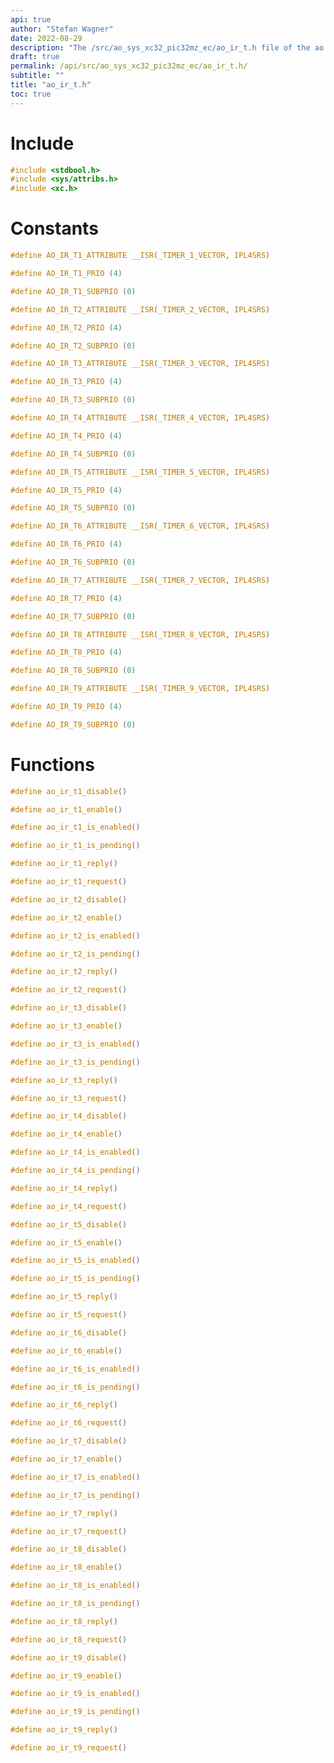 ```yaml
---
api: true
author: "Stefan Wagner"
date: 2022-08-29
description: "The /src/ao_sys_xc32_pic32mz_ec/ao_ir_t.h file of the ao real-time operating system."
draft: true
permalink: /api/src/ao_sys_xc32_pic32mz_ec/ao_ir_t.h/
subtitle: ""
title: "ao_ir_t.h"
toc: true
---
```


# Include

```c
#include <stdbool.h>
#include <sys/attribs.h>
#include <xc.h>
```

# Constants

```c
#define AO_IR_T1_ATTRIBUTE __ISR(_TIMER_1_VECTOR, IPL4SRS)
```

```c
#define AO_IR_T1_PRIO (4)
```

```c
#define AO_IR_T1_SUBPRIO (0)
```

```c
#define AO_IR_T2_ATTRIBUTE __ISR(_TIMER_2_VECTOR, IPL4SRS)
```

```c
#define AO_IR_T2_PRIO (4)
```

```c
#define AO_IR_T2_SUBPRIO (0)
```

```c
#define AO_IR_T3_ATTRIBUTE __ISR(_TIMER_3_VECTOR, IPL4SRS)
```

```c
#define AO_IR_T3_PRIO (4)
```

```c
#define AO_IR_T3_SUBPRIO (0)
```

```c
#define AO_IR_T4_ATTRIBUTE __ISR(_TIMER_4_VECTOR, IPL4SRS)
```

```c
#define AO_IR_T4_PRIO (4)
```

```c
#define AO_IR_T4_SUBPRIO (0)
```

```c
#define AO_IR_T5_ATTRIBUTE __ISR(_TIMER_5_VECTOR, IPL4SRS)
```

```c
#define AO_IR_T5_PRIO (4)
```

```c
#define AO_IR_T5_SUBPRIO (0)
```

```c
#define AO_IR_T6_ATTRIBUTE __ISR(_TIMER_6_VECTOR, IPL4SRS)
```

```c
#define AO_IR_T6_PRIO (4)
```

```c
#define AO_IR_T6_SUBPRIO (0)
```

```c
#define AO_IR_T7_ATTRIBUTE __ISR(_TIMER_7_VECTOR, IPL4SRS)
```

```c
#define AO_IR_T7_PRIO (4)
```

```c
#define AO_IR_T7_SUBPRIO (0)
```

```c
#define AO_IR_T8_ATTRIBUTE __ISR(_TIMER_8_VECTOR, IPL4SRS)
```

```c
#define AO_IR_T8_PRIO (4)
```

```c
#define AO_IR_T8_SUBPRIO (0)
```

```c
#define AO_IR_T9_ATTRIBUTE __ISR(_TIMER_9_VECTOR, IPL4SRS)
```

```c
#define AO_IR_T9_PRIO (4)
```

```c
#define AO_IR_T9_SUBPRIO (0)
```

# Functions

```c
#define ao_ir_t1_disable()
```

```c
#define ao_ir_t1_enable()
```

```c
#define ao_ir_t1_is_enabled()
```

```c
#define ao_ir_t1_is_pending()
```

```c
#define ao_ir_t1_reply()
```

```c
#define ao_ir_t1_request()
```

```c
#define ao_ir_t2_disable()
```

```c
#define ao_ir_t2_enable()
```

```c
#define ao_ir_t2_is_enabled()
```

```c
#define ao_ir_t2_is_pending()
```

```c
#define ao_ir_t2_reply()
```

```c
#define ao_ir_t2_request()
```

```c
#define ao_ir_t3_disable()
```

```c
#define ao_ir_t3_enable()
```

```c
#define ao_ir_t3_is_enabled()
```

```c
#define ao_ir_t3_is_pending()
```

```c
#define ao_ir_t3_reply()
```

```c
#define ao_ir_t3_request()
```

```c
#define ao_ir_t4_disable()
```

```c
#define ao_ir_t4_enable()
```

```c
#define ao_ir_t4_is_enabled()
```

```c
#define ao_ir_t4_is_pending()
```

```c
#define ao_ir_t4_reply()
```

```c
#define ao_ir_t4_request()
```

```c
#define ao_ir_t5_disable()
```

```c
#define ao_ir_t5_enable()
```

```c
#define ao_ir_t5_is_enabled()
```

```c
#define ao_ir_t5_is_pending()
```

```c
#define ao_ir_t5_reply()
```

```c
#define ao_ir_t5_request()
```

```c
#define ao_ir_t6_disable()
```

```c
#define ao_ir_t6_enable()
```

```c
#define ao_ir_t6_is_enabled()
```

```c
#define ao_ir_t6_is_pending()
```

```c
#define ao_ir_t6_reply()
```

```c
#define ao_ir_t6_request()
```

```c
#define ao_ir_t7_disable()
```

```c
#define ao_ir_t7_enable()
```

```c
#define ao_ir_t7_is_enabled()
```

```c
#define ao_ir_t7_is_pending()
```

```c
#define ao_ir_t7_reply()
```

```c
#define ao_ir_t7_request()
```

```c
#define ao_ir_t8_disable()
```

```c
#define ao_ir_t8_enable()
```

```c
#define ao_ir_t8_is_enabled()
```

```c
#define ao_ir_t8_is_pending()
```

```c
#define ao_ir_t8_reply()
```

```c
#define ao_ir_t8_request()
```

```c
#define ao_ir_t9_disable()
```

```c
#define ao_ir_t9_enable()
```

```c
#define ao_ir_t9_is_enabled()
```

```c
#define ao_ir_t9_is_pending()
```

```c
#define ao_ir_t9_reply()
```

```c
#define ao_ir_t9_request()
```

